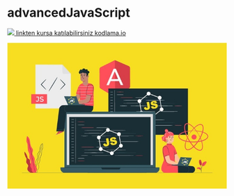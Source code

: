 # advancedJavaScript
<a Kursa Linkten ulasin href="https://www.kodlama.io/p/yazilim-gelistirici-yetistirme-kampi-javascript"> <img width=18 src="https://imgyukle.com/f/2021/10/19/kyYOJ0.png"> linkten kursa katılabilirsiniz kodlama.io </a>
<p align="center"><img src="img/JavaScriptCourse.jpg"></p>

###
